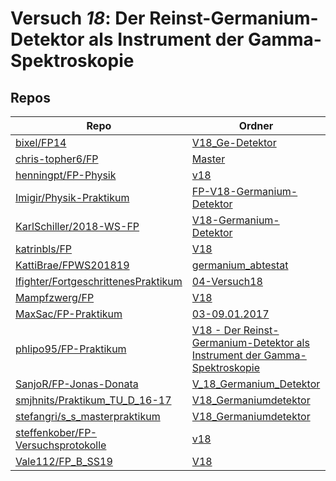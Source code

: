 # Versuch *18*: Der Reinst-Germanium-Detektor als Instrument der Gamma-Spektroskopie

## Repos

|                                       Repo                                       |                                                                                                          Ordner                                                                                                           |                                                       PDFs                                                       |
|----------------------------------------------------------------------------------|---------------------------------------------------------------------------------------------------------------------------------------------------------------------------------------------------------------------------|------------------------------------------------------------------------------------------------------------------|
|[bixel/FP14](../repo/bixel/FP14)                                                  |[V18_Ge-Detektor](https://github.com/bixel/FP14/tree/master/V18_Ge-Detektor)                                                                                                                                               |–                                                                                                                 |
|[chris-topher6/FP](../repo/chris-topher6/FP)                                      |[Master](https://github.com/chris-topher6/FP/tree/master/Master)                                                                                                                                                           |–                                                                                                                 |
|[henningpt/FP-Physik](../repo/henningpt/FP-Physik)                                |[v18](https://github.com/henningpt/FP-Physik/tree/master/v18)                                                                                                                                                              |–                                                                                                                 |
|[Imigir/Physik-Praktikum](../repo/Imigir/Physik-Praktikum)                        |[FP-V18-Germanium-Detektor](https://github.com/Imigir/Physik-Praktikum/tree/master/FP-V18-Germanium-Detektor)                                                                                                              |–                                                                                                                 |
|[KarlSchiller/2018-WS-FP](../repo/KarlSchiller/2018-WS-FP)                        |[V18-Germanium-Detektor](https://github.com/KarlSchiller/2018-WS-FP/tree/master/V18-Germanium-Detektor)                                                                                                                    |–                                                                                                                 |
|[katrinbls/FP](../repo/katrinbls/FP)                                              |[V18](https://github.com/katrinbls/FP/tree/master/V18)                                                                                                                                                                     |–                                                                                                                 |
|[KattiBrae/FPWS201819](../repo/KattiBrae/FPWS201819)                              |[germanium_abtestat](https://github.com/KattiBrae/FPWS201819/tree/master/MA_FP/germanium_abtestat)                                                                                                                         |–                                                                                                                 |
|[lfighter/FortgeschrittenesPraktikum](../repo/lfighter/FortgeschrittenesPraktikum)|[04-Versuch18](https://github.com/lfighter/FortgeschrittenesPraktikum/tree/master/04-Versuch18)                                                                                                                            |–                                                                                                                 |
|[Mampfzwerg/FP](../repo/Mampfzwerg/FP)                                            |[V18](https://github.com/Mampfzwerg/FP/tree/master/V18)                                                                                                                                                                    |[main.pdf](https://docs.google.com/viewer?url=https://raw.githubusercontent.com/Mampfzwerg/FP/master/V18/main.pdf)|
|[MaxSac/FP-Praktikum](../repo/MaxSac/FP-Praktikum)                                |[03-09.01.2017](https://github.com/MaxSac/FP-Praktikum/tree/master/03-09.01.2017)                                                                                                                                          |–                                                                                                                 |
|[phlipo95/FP-Praktikum](../repo/phlipo95/FP-Praktikum)                            |[V18 - Der Reinst-Germanium-Detektor als Instrument der Gamma-Spektroskopie](https://github.com/phlipo95/FP-Praktikum/tree/master/V18%20-%20Der%20Reinst-Germanium-Detektor%20als%20Instrument%20der%20Gamma-Spektroskopie)|–                                                                                                                 |
|[SanjoR/FP-Jonas-Donata](../repo/SanjoR/FP-Jonas-Donata)                          |[V_18_Germanium_Detektor](https://github.com/SanjoR/FP-Jonas-Donata/tree/master/BFP/V_18_Germanium_Detektor)                                                                                                               |–                                                                                                                 |
|[smjhnits/Praktikum_TU_D_16-17](../repo/smjhnits/Praktikum_TU_D_16-17)            |[V18_Germaniumdetektor](https://github.com/smjhnits/Praktikum_TU_D_16-17/tree/master/Fortgeschrittenenpraktikum/Protokolle/V18_Germaniumdetektor)                                                                          |–                                                                                                                 |
|[stefangri/s_s_masterpraktikum](../repo/stefangri/s_s_masterpraktikum)            |[V18_Germaniumdetektor](https://github.com/stefangri/s_s_masterpraktikum/tree/master/V18_Germaniumdetektor)                                                                                                                |–                                                                                                                 |
|[steffenkober/FP-Versuchsprotokolle](../repo/steffenkober/FP-Versuchsprotokolle)  |[v18](https://github.com/steffenkober/FP-Versuchsprotokolle/tree/main/v18)                                                                                                                                                 |–                                                                                                                 |
|[Vale112/FP_B_SS19](../repo/Vale112/FP_B_SS19)                                    |[V18](https://github.com/Vale112/FP_B_SS19/tree/master/V18)                                                                                                                                                                |–                                                                                                                 |
